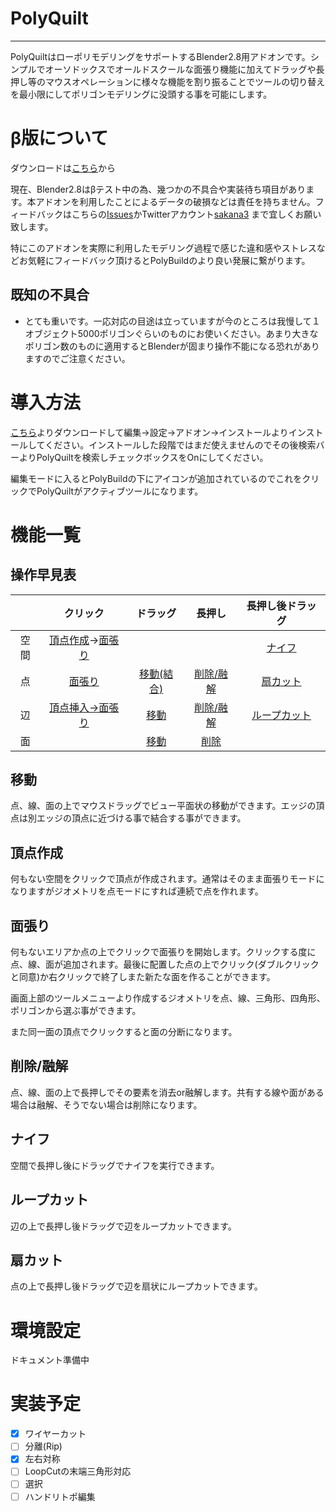 # PolyQuilt
---
PolyQuiltはローポリモデリングをサポートするBlender2.8用アドオンです。シンプルでオーソドックスでオールドスクールな面張り機能に加えてドラッグや長押し等のマウスオペレーションに様々な機能を割り振ることでツールの切り替えを最小限にしてポリゴンモデリングに没頭する事を可能にします。

# β版について

ダウンロードは[こちら](https://github.com/sakana3/PolyQuilt/releases/download/0.1.0/PolyQuilt_v0.1.0.zip)から

現在、Blender2.8はβテスト中の為、幾つかの不具合や実装待ち項目があります。本アドオンを利用したことによるデータの破損などは責任を持ちません。フィードバックはこちらの[Issues](https://github.com/sakana3/PolyQuilt/issues)かTwitterアカウント[sakana3](https://twitter.com/sakanaya) まで宜しくお願い致します。

特にこのアドオンを実際に利用したモデリング過程で感じた違和感やストレスなどお気軽にフィードバック頂けるとPolyBuildのより良い発展に繋がります。

## 既知の不具合

- とても重いです。一応対応の目途は立っていますが今のところは我慢して１オブジェクト5000ポリゴンぐらいのものにお使いください。あまり大きなポリゴン数のものに適用するとBlenderが固まり操作不能になる恐れがありますのでご注意ください。

# 導入方法

[こちら](https://github.com/sakana3/PolyQuilt/releases)よりダウンロードして編集→設定→アドオン→インストールよりインストールしてください。インストールした段階ではまだ使えませんのでその後検索バーよりPolyQuiltを検索しチェックボックスをOnにしてください。

編集モードに入るとPolyBuildの下にアイコンが追加されているのでこれをクリックでPolyQuiltがアクティブツールになります。

# 機能一覧

## 操作早見表 

||クリック|ドラッグ|長押し|長押し後ドラッグ| 
|:-:|:-:|:-:|:-:|:-:|
|空間|[頂点作成](#頂点作成)→[面張り](#面張り)|||[ナイフ](#ナイフ)||
|点|[面張り](#面張り)|[移動(結合)](#移動)|[削除/融解](#削除/融解)|[扇カット](#扇カット)|
|辺|[頂点挿入→面張り](#面張り)|[移動](#移動)|[削除/融解](#削除/融解)|[ループカット](#ループカット)|
|面||[移動](#移動)|[削除](#削除/融解)||


## 移動  

点、線、面の上でマウスドラッグでビュー平面状の移動ができます。エッジの頂点は別エッジの頂点に近づける事で結合する事ができます。

## 頂点作成

何もない空間をクリックで頂点が作成されます。通常はそのまま面張りモードになりますがジオメトリを点モードにすれば連続で点を作れます。

## 面張り

何もないエリアか点の上でクリックで面張りを開始します。クリックする度に点、線、面が追加されます。最後に配置した点の上でクリック(ダブルクリックと同意)か右クリックで終了しまた新たな面を作ることができます。

画面上部のツールメニューより作成するジオメトリを点、線、三角形、四角形、ポリゴンから選ぶ事ができます。

また同一面の頂点でクリックすると面の分断になります。  

## 削除/融解

点、線、面の上で長押しでその要素を消去or融解します。共有する線や面がある場合は融解、そうでない場合は削除になります。

## ナイフ

空間で長押し後にドラッグでナイフを実行できます。

## ループカット

辺の上で長押し後ドラッグで辺をループカットできます。

## 扇カット

点の上で長押し後ドラッグで辺を扇状にループカットできます。


# 環境設定

ドキュメント準備中

# 実装予定

- [x] ワイヤーカット
- [ ] 分離(Rip)
- [x] 左右対称
- [ ] LoopCutの末端三角形対応
- [ ] 選択
- [ ] ハンドリトポ編集
